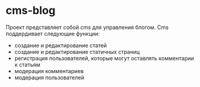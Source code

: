 # cms-blog

Проект представляет собой cms для управления блогом. Cms поддердивает следующие функции:

* создание и редактирование статей
* создание и редактирование статичных страниц
* регистрация пользователей, которые могут оставлять комментарии к статьям
* модерация комментариев
* модерация пользователей

